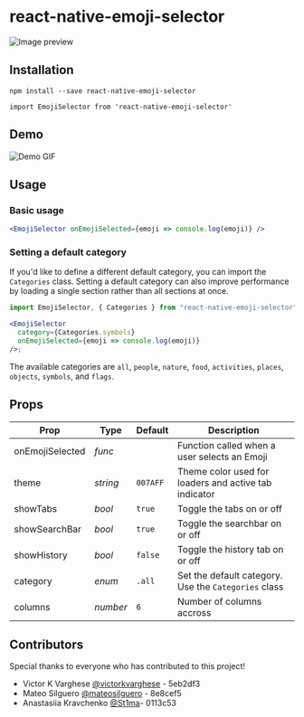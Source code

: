 # react-native-emoji-selector

![Image preview](./assets/cover.png)

## Installation

```
npm install --save react-native-emoji-selector
```

```
import EmojiSelector from 'react-native-emoji-selector'
```

## Demo

![Demo GIF](./assets/demo.gif)

## Usage

### Basic usage

```jsx
<EmojiSelector onEmojiSelected={emoji => console.log(emoji)} />
```

### Setting a default category

If you'd like to define a different default category, you can import the `Categories` class. Setting a default category can also improve performance by loading a single section rather than all sections at once.

```jsx
import EmojiSelector, { Categories } from "react-native-emoji-selector";

<EmojiSelector
  category={Categories.symbols}
  onEmojiSelected={emoji => console.log(emoji)}
/>;
```

The available categories are `all`, `people`, `nature`, `food`, `activities`, `places`, `objects`, `symbols`, and `flags`.

## Props

| Prop            | Type     | Default  | Description                                           |
| --------------- | -------- | -------- | ----------------------------------------------------- |
| onEmojiSelected | _func_   |          | Function called when a user selects an Emoji          |
| theme           | _string_ | `007AFF` | Theme color used for loaders and active tab indicator |
| showTabs        | _bool_   | `true`   | Toggle the tabs on or off                             |
| showSearchBar   | _bool_   | `true`   | Toggle the searchbar on or off                        |
| showHistory     | _bool_   | `false`  | Toggle the history tab on or off                      |
| category        | _enum_   | `.all`   | Set the default category. Use the `Categories` class  |
| columns         | _number_ | `6`      | Number of columns accross                             |

## Contributors

Special thanks to everyone who has contributed to this project!

- Victor K Varghese [@victorkvarghese](https://github.com/victorkvarghese) - 5eb2df3
- Mateo Silguero [@mateosilguero](https://github.com/mateosilguero) - 8e8cef5
- Anastasiia Kravchenko [@St1ma](https://github.com/St1ma)- 0113c53
